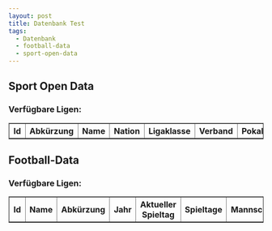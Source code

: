 ```yaml
---
layout: post
title: Datenbank Test
tags:
  - Datenbank
  - football-data
  - sport-open-data
---
```


<script src="/js/jquery-1.11.2.min.js"></script>

<script>
	$.ajax({
		headers: {
			'X-Mashape-Key': '5CGnz2QM4GmshiIEb9jmizhrwEzAp1Kzby3jsney4KRPUEAFiJ',
			'Accept': 'application/json'
		},
		url: 'https://sportsop-soccer-sports-open-data-v1.p.mashape.com/v1/leagues',
		dataType: 'json',
		type: 'GET',
	}).done(function(response) {
		console.log(response);
		var tr = '';
		$.each(response.data.leagues, function(index, item) {
			tr += '<tr>';
			tr += '<td>' + response.data.leagues[index].identifier + '</td>';
			tr += '<td>' + response.data.leagues[index].league_slug + '</td>';
			tr += '<td>' + response.data.leagues[index].name + '</td>';
			tr += '<td>' + response.data.leagues[index].nation + '</td>';
			tr += '<td>' + response.data.leagues[index].level + '</td>';
			tr += '<td>' + response.data.leagues[index].federation + '</td>';
			tr += '<td>' + response.data.leagues[index].cup + '</td>';
			tr += '</tr>';
		});
		$('#sports_open_data').append(tr);
	});
	
	$.ajax({
		headers: { 'X-Auth-Token': 'bf0513ea0ba6457fb4ae6d380cca8365' },
		url: '//api.football-data.org/v1/competitions/?season=2016',
		dataType: 'json',
		type: 'GET',
	}).done(function(response) {
		console.log(response);
		var tr = '';
		$.each(response, function(index, item) {
			tr += '<tr>';
			tr += '<td>' + response[index].id + '</td>';
			tr += '<td>' + response[index].caption + '</td>';
			tr += '<td>' + response[index].league + '</td>';
			tr += '<td>' + response[index].year + '</td>';
			tr += '<td>' + response[index].currentMatchday + '</td>';
			tr += '<td>' + response[index].numberOfMatchdays + '</td>';
			tr += '<td>' + response[index].numberOfTeams + '</td>';
			tr += '<td>' + response[index].numberOfGames + '</td>';
			tr += '<td>' + response[index].lastUpdated + '</td>';
			tr += '</tr>';
		});
		$('#football_data').append(tr);
	}); 
</script>

## Sport Open Data
### Verfügbare Ligen:
<table id="sports_open_data" border="1">
	<tr>
		<th>Id</th>
		<th>Abkürzung</th>
		<th>Name</th>
		<th>Nation</th>
		<th>Ligaklasse</th>
		<th>Verband</th>
		<th>Pokal?</th>
	</tr>
</table>

## Football-Data
### Verfügbare Ligen:
<table id="football_data" border="1">
	<tr>
		<th>Id</th>
		<th>Name</th>
		<th>Abkürzung</th>
		<th>Jahr</th>
		<th>Aktueller Spieltag</th>
		<th>Spieltage</th>
		<th>Mannschaften</th>
		<th>Spiele</th>
		<th>Zuletzt aktualisiert</th>
	</tr>
</table>
